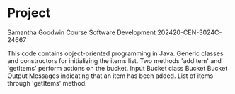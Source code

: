 # Project


Samantha Goodwin
Course Software Development
202420-CEN-3024C-24667

This code contains object-oriented programming in Java. Generic classes and constructors for initializing the items list. Two methods 'addItem' and 'getItems' perform actions on the bucket.
Input 
Bucket class
Bucket<Integer>
Bucket<String>
Output
Messages indicating that an item has been added.
List of items through 'getItems' method.
